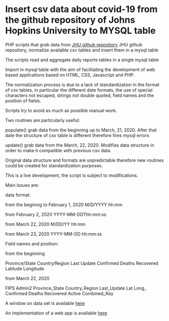 # Insert csv data about covid-19 from the github repository of Johns Hopkins University to MYSQL table

PHP scripts that grab data from [JHU github repository](https://github.com/CSSEGISandData) JHU github repository, normalize available csv tables and insert them in a mysql table

The scripts read and aggregate daily reports tables in a single mysql table 

Import in mysql table with the aim of facilitating the development of web based applications based on HTML, CSS, Javascript and PHP.

The normalization process is due to a lack of standardization in the format of csv tables, in particular the different date formats, the use of special characters not escaped, strings not double quoted, field names and the position of fields.

Scripts try to avoid as much as possible manual work.

Two routines are particularly useful:

populate()
grab data from the beginning up to March, 21, 2020. After that date the structure of csv table is different therefore fires mysql errors

update()
grab data from the March, 22, 2020. Modifies data structure in order to make it compatible with previous csv data.

Original data structure and formats are unpredictable therefore new routines could be created for standardization purposes.

This is a live development, the script is subject to modifications.

Main issues are:

data format:

from the beginnig to February 1, 2020
M/D/YYYY hh:mm

from February 2, 2020
YYYY-MM-DDThh:mm:ss

from March 22, 2020
M/DD/YY hh:mm

from March 23, 2020
YYYY-MM-DD hh:mm:ss

Field names and position:

from the beginning

Province/State
Country/Region
Last Update
Confirmed
Deaths
Recovered
Latitude
Longitude

from March 22, 2020

FIPS
Admin2
Province_State
Country_Region
Last_Update
Lat
Long_
Confirmed
Deaths
Recovered
Active
Combined_Key

A window on data set is available [here](http://oreste.parlatano.org/corona/JHU-daily/) 

An implementation of a web app is available [here](http://oreste.parlatano.org/corona/) 





